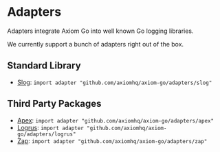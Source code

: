 # Adapters

Adapters integrate Axiom Go into well known Go logging libraries.

We currently support a bunch of adapters right out of the box.

## Standard Library

* [Slog](https://pkg.go.dev/log/slog): `import adapter "github.com/axiomhq/axiom-go/adapters/slog"`

## Third Party Packages

* [Apex](https://github.com/apex/log): `import adapter "github.com/axiomhq/axiom-go/adapters/apex"`
* [Logrus](https://github.com/sirupsen/logrus): `import adapter "github.com/axiomhq/axiom-go/adapters/logrus"`
* [Zap](https://github.com/uber-go/zap): `import adapter "github.com/axiomhq/axiom-go/adapters/zap"`
